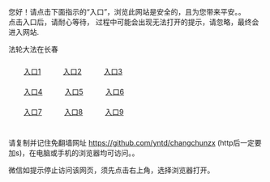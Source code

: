 您好！请点击下面指示的“入口”，浏览此网站是安全的，且为您带来平安。。 <br/>
点击入口后，请耐心等待， 过程中可能会出现无法打开的提示，请忽略，最终会进入网站. </br>

法轮大法在长春<br/>
<div style="padding:10px"><a style="margin:20px" target="_blank" href="https://d392mdicllqxxk.cloudfront.net/2Qpsp?ivawzx" id="ccLink1" rel="nofollow">入口1</a> <a target="_blank" style="margin:20px" href="https://d1ebouvqrxn30i.cloudfront.net/2Qpsp?xpwwf" id="ccLink2" rel="nofollow">入口2</a> <a style="margin:20px" target="_blank" href="https://d1vgesnmq1zp1y.cloudfront.net/2Qpsp?gkklhfr" id="ccLink3" rel="nofollow">入口3</a></div>

<div style="padding:10px" ><a style="margin:20px" target="_blank" href="https://d392mdicllqxxk.cloudfront.net/2Qpsp?ivawzx" id="ccLink4" rel="nofollow">入口4</a> <a style="margin:20px" href="https://d1ebouvqrxn30i.cloudfront.net/2Qpsp?xpwwf" target="_blank" id="ccLink5" rel="nofollow">入口5</a> <a style="margin:20px" href="https://d1vgesnmq1zp1y.cloudfront.net/2Qpsp?gkklhfr" target="_blank" id="ccLink6" rel="nofollow">入口6</a></div>

<div style="padding:10px"><a style="margin:20px" target="_blank" href="https://d392mdicllqxxk.cloudfront.net/2Qpsp?ivawzx" id="ccLink7" rel="nofollow">入口7</a> <a style="margin:20px" href="https://d1ebouvqrxn30i.cloudfront.net/2Qpsp?xpwwf" target="_blank" id="ccLink8" rel="nofollow">入口8</a> <a style="margin:20px" target="_blank" href="https://d1vgesnmq1zp1y.cloudfront.net/2Qpsp?gkklhfr" id="ccLink9" rel="nofollow">入口9</a></div>

<br/>



请复制并记住免翻墙网址 https://github.com/yntd/changchunzx (http后一定要加s)，在电脑或手机的浏览器均可访问。。<br/>

微信如提示停止访问该网页，须先点击右上角，选择浏览器打开。
